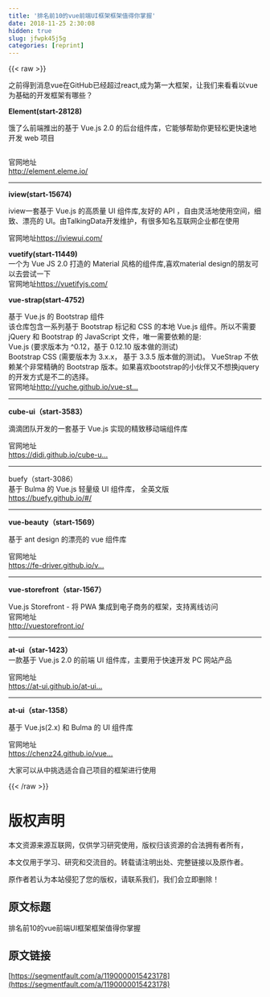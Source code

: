 ```yaml
---
title: '排名前10的vue前端UI框架框架值得你掌握' 
date: 2018-11-25 2:30:08
hidden: true
slug: jfwpk45j5g
categories: [reprint]
---
```


{{< raw >}}
<p>&#x4E4B;&#x524D;&#x5F97;&#x5230;&#x6D88;&#x606F;vue&#x5728;GitHub&#x5DF2;&#x7ECF;&#x8D85;&#x8FC7;react,&#x6210;&#x4E3A;&#x7B2C;&#x4E00;&#x5927;&#x6846;&#x67B6;&#xFF0C;&#x8BA9;&#x6211;&#x4EEC;&#x6765;&#x770B;&#x770B;&#x4EE5;vue&#x4E3A;&#x57FA;&#x7840;&#x7684;&#x5F00;&#x53D1;&#x6846;&#x67B6;&#x6709;&#x54EA;&#x4E9B;&#xFF1F;</p><p><strong>Element(start-28128)</strong></p><p>&#x997F;&#x4E86;&#x4E48;&#x524D;&#x7AEF;&#x63A8;&#x51FA;&#x7684;&#x57FA;&#x4E8E; Vue.js 2.0 &#x7684;&#x540E;&#x53F0;&#x7EC4;&#x4EF6;&#x5E93;&#xFF0C;&#x5B83;&#x80FD;&#x591F;&#x5E2E;&#x52A9;&#x4F60;&#x66F4;&#x8F7B;&#x677E;&#x66F4;&#x5FEB;&#x901F;&#x5730;&#x5F00;&#x53D1; web &#x9879;&#x76EE;</p><p><span class="img-wrap"><img data-src="/img/remote/1460000015423181?w=2418&amp;h=1536" src="https://static.alili.tech/img/remote/1460000015423181?w=2418&amp;h=1536" alt="" title="" style="cursor:pointer;display:inline"></span></p><p>&#x5B98;&#x7F51;&#x5730;&#x5740;<br><a href="http://element.eleme.io/" rel="nofollow noreferrer" target="_blank">http://element.eleme.io/</a></p><hr><p><strong>iview(start-15674)</strong></p><p>iview&#x4E00;&#x5957;&#x57FA;&#x4E8E; Vue.js &#x7684;&#x9AD8;&#x8D28;&#x91CF; UI &#x7EC4;&#x4EF6;&#x5E93;,&#x53CB;&#x597D;&#x7684; API &#xFF0C;&#x81EA;&#x7531;&#x7075;&#x6D3B;&#x5730;&#x4F7F;&#x7528;&#x7A7A;&#x95F4;&#xFF0C;&#x7EC6;&#x81F4;&#x3001;&#x6F02;&#x4EAE;&#x7684; UI&#x3002;&#x7531;TalkingData&#x5F00;&#x53D1;&#x7EF4;&#x62A4;&#xFF0C;&#x6709;&#x5F88;&#x591A;&#x77E5;&#x540D;&#x4E92;&#x8054;&#x7F51;&#x4F01;&#x4E1A;&#x90FD;&#x5728;&#x4F7F;&#x7528;</p><p><span class="img-wrap"><img data-src="/img/remote/1460000015423182?w=2878&amp;h=1502" src="https://static.alili.tech/img/remote/1460000015423182?w=2878&amp;h=1502" alt="" title="" style="cursor:pointer;display:inline"></span><br>&#x5B98;&#x7F51;&#x5730;&#x5740;<a href="https://iviewui.com/" rel="nofollow noreferrer" target="_blank">https://iviewui.com/</a></p><p><strong>vuetify(start-11449)</strong><br>&#x4E00;&#x4E2A;&#x4E3A; Vue JS 2.0 &#x6253;&#x9020;&#x7684; Material &#x98CE;&#x683C;&#x7684;&#x7EC4;&#x4EF6;&#x5E93;,&#x559C;&#x6B22;material design&#x7684;&#x670B;&#x53CB;&#x53EF;&#x4EE5;&#x53BB;&#x5C1D;&#x8BD5;&#x4E00;&#x4E0B;<br>&#x5B98;&#x7F51;&#x5730;&#x5740;<a href="https://vuetifyjs.com/" rel="nofollow noreferrer" target="_blank">https://vuetifyjs.com/</a></p><p><strong>vue-strap(start-4752)</strong></p><p>&#x57FA;&#x4E8E; Vue.js &#x7684; Bootstrap &#x7EC4;&#x4EF6;<br>&#x8BE5;&#x4ED3;&#x5E93;&#x5305;&#x542B;&#x4E00;&#x7CFB;&#x5217;&#x57FA;&#x4E8E; Bootstrap &#x6807;&#x8BB0;&#x548C; CSS &#x7684;&#x672C;&#x5730; Vue.js &#x7EC4;&#x4EF6;&#x3002;&#x6240;&#x4EE5;&#x4E0D;&#x9700;&#x8981; jQuery &#x548C; Bootstrap &#x7684; JavaScript &#x6587;&#x4EF6;&#xFF0C;&#x552F;&#x4E00;&#x9700;&#x8981;&#x4F9D;&#x8D56;&#x7684;&#x662F;:<br>Vue.js (&#x8981;&#x6C42;&#x7248;&#x672C;&#x4E3A; ^0.12&#xFF0C;&#x57FA;&#x4E8E; 0.12.10 &#x7248;&#x672C;&#x505A;&#x7684;&#x6D4B;&#x8BD5;)<br>Bootstrap CSS (&#x9700;&#x8981;&#x7248;&#x672C;&#x4E3A; 3.x.x&#xFF0C; &#x57FA;&#x4E8E; 3.3.5 &#x7248;&#x672C;&#x505A;&#x7684;&#x6D4B;&#x8BD5;)&#x3002; VueStrap &#x4E0D;&#x4F9D;&#x8D56;&#x67D0;&#x4E2A;&#x975E;&#x5E38;&#x7CBE;&#x786E;&#x7684; Bootstrap &#x7248;&#x672C;&#x3002;&#x5982;&#x679C;&#x559C;&#x6B22;bootstrap&#x7684;&#x5C0F;&#x4F19;&#x4F34;&#x53C8;&#x4E0D;&#x60F3;&#x6362;jquery&#x7684;&#x5F00;&#x53D1;&#x65B9;&#x5F0F;&#x662F;&#x4E0D;&#x4E8C;&#x7684;&#x9009;&#x62E9;&#x3002;<br>&#x5B98;&#x7F51;&#x5730;&#x5740;<a href="http://yuche.github.io/vue-strap/" rel="nofollow noreferrer" target="_blank">http://yuche.github.io/vue-st...</a></p><hr><p><strong>cube-ui&#xFF08;start-3583&#xFF09;</strong></p><p>&#x6EF4;&#x6EF4;&#x56E2;&#x961F;&#x5F00;&#x53D1;&#x7684;&#x4E00;&#x5957;&#x57FA;&#x4E8E; Vue.js &#x5B9E;&#x73B0;&#x7684;&#x7CBE;&#x81F4;&#x79FB;&#x52A8;&#x7AEF;&#x7EC4;&#x4EF6;&#x5E93;</p><p><span class="img-wrap"><img data-src="/img/remote/1460000015423183?w=1942&amp;h=1336" src="https://static.alili.tech/img/remote/1460000015423183?w=1942&amp;h=1336" alt="" title="" style="cursor:pointer;display:inline"></span><br>&#x5B98;&#x7F51;&#x5730;&#x5740;<br><a href="https://didi.github.io/cube-ui/#/zh-CN/example" rel="nofollow noreferrer" target="_blank">https://didi.github.io/cube-u...</a></p><hr><p>buefy&#xFF08;start-3086&#xFF09;<br>&#x57FA;&#x4E8E; Bulma &#x7684; Vue.js &#x8F7B;&#x91CF;&#x7EA7; UI &#x7EC4;&#x4EF6;&#x5E93;&#xFF0C; &#x5168;&#x82F1;&#x6587;&#x7248;<br><span class="img-wrap"><img data-src="/img/remote/1460000015423184?w=2344&amp;h=1508" src="https://static.alili.tech/img/remote/1460000015423184?w=2344&amp;h=1508" alt="" title="" style="cursor:pointer;display:inline"></span><br><a href="https://buefy.github.io/#/" rel="nofollow noreferrer" target="_blank">https://buefy.github.io/#/</a></p><hr><p><strong>vue-beauty&#xFF08;start-1569&#xFF09;</strong></p><p>&#x57FA;&#x4E8E; ant design &#x7684;&#x6F02;&#x4EAE;&#x7684; vue &#x7EC4;&#x4EF6;&#x5E93;</p><p><span class="img-wrap"><img data-src="/img/remote/1460000015423185?w=2626&amp;h=1238" src="https://static.alili.tech/img/remote/1460000015423185?w=2626&amp;h=1238" alt="" title="" style="cursor:pointer;display:inline"></span><br>&#x5B98;&#x7F51;&#x5730;&#x5740;<br><a href="https://fe-driver.github.io/vue-beauty/#/components/button" rel="nofollow noreferrer" target="_blank">https://fe-driver.github.io/v...</a></p><hr><p><strong>vue-storefront&#xFF08;star-1567&#xFF09;</strong></p><p>Vue.js Storefront - &#x5C06; PWA &#x96C6;&#x6210;&#x5230;&#x7535;&#x5B50;&#x5546;&#x52A1;&#x7684;&#x6846;&#x67B6;&#xFF0C;&#x652F;&#x6301;&#x79BB;&#x7EBF;&#x8BBF;&#x95EE;<br>&#x5B98;&#x7F51;&#x5730;&#x5740;<br><a href="http://vuestorefront.io/" rel="nofollow noreferrer" target="_blank">http://vuestorefront.io/</a></p><hr><p><strong>at-ui&#xFF08;star-1423&#xFF09;</strong><br>&#x4E00;&#x6B3E;&#x57FA;&#x4E8E; Vue.js 2.0 &#x7684;&#x524D;&#x7AEF; UI &#x7EC4;&#x4EF6;&#x5E93;&#xFF0C;&#x4E3B;&#x8981;&#x7528;&#x4E8E;&#x5FEB;&#x901F;&#x5F00;&#x53D1; PC &#x7F51;&#x7AD9;&#x4EA7;&#x54C1;</p><p><span class="img-wrap"><img data-src="/img/remote/1460000015423186?w=2834&amp;h=1554" src="https://static.alili.tech/img/remote/1460000015423186?w=2834&amp;h=1554" alt="" title="" style="cursor:pointer;display:inline"></span><br>&#x5B98;&#x7F51;&#x5730;&#x5740;<br><a href="https://at-ui.github.io/at-ui/#/zh" rel="nofollow noreferrer" target="_blank">https://at-ui.github.io/at-ui...</a></p><hr><p><strong>at-ui&#xFF08;star-1358&#xFF09;</strong></p><p>&#x57FA;&#x4E8E; Vue.js(2.x) &#x548C; Bulma &#x7684; UI &#x7EC4;&#x4EF6;&#x5E93;</p><p><span class="img-wrap"><img data-src="/img/remote/1460000015423187?w=2406&amp;h=1546" src="https://static.alili.tech/img/remote/1460000015423187?w=2406&amp;h=1546" alt="" title="" style="cursor:pointer;display:inline"></span><br>&#x5B98;&#x7F51;&#x5730;&#x5740;<br><a href="https://chenz24.github.io/vue-blu/#/" rel="nofollow noreferrer" target="_blank">https://chenz24.github.io/vue...</a></p><p>&#x5927;&#x5BB6;&#x53EF;&#x4EE5;&#x4ECE;&#x4E2D;&#x6311;&#x9009;&#x9002;&#x5408;&#x81EA;&#x5DF1;&#x9879;&#x76EE;&#x7684;&#x6846;&#x67B6;&#x8FDB;&#x884C;&#x4F7F;&#x7528;</p>
{{< /raw >}}

# 版权声明
本文资源来源互联网，仅供学习研究使用，版权归该资源的合法拥有者所有，

本文仅用于学习、研究和交流目的。转载请注明出处、完整链接以及原作者。

原作者若认为本站侵犯了您的版权，请联系我们，我们会立即删除！

## 原文标题
排名前10的vue前端UI框架框架值得你掌握

## 原文链接
[https://segmentfault.com/a/1190000015423178](https://segmentfault.com/a/1190000015423178)


